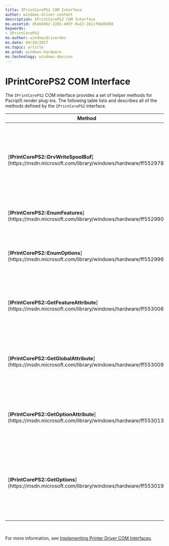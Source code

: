```yaml
---
title: IPrintCorePS2 COM Interface
author: windows-driver-content
description: IPrintCorePS2 COM Interface
ms.assetid: d5eb6962-2201-405f-9a22-2b11fb6d0360
keywords:
- IPrintCorePS2
ms.author: windowsdriverdev
ms.date: 04/20/2017
ms.topic: article
ms.prod: windows-hardware
ms.technology: windows-devices
---
```


# IPrintCorePS2 COM Interface





The `IPrintCorePS2` COM interface provides a set of helper methods for Pscript5 render plug-ins. The following table lists and describes all of the methods defined by the `IPrintCorePS2` interface.

<table>
<colgroup>
<col width="50%" />
<col width="50%" />
</colgroup>
<thead>
<tr class="header">
<th>Method</th>
<th>Description</th>
</tr>
</thead>
<tbody>
<tr class="odd">
<td><p>[<strong>IPrintCorePS2::DrvWriteSpoolBuf</strong>](https://msdn.microsoft.com/library/windows/hardware/ff552978)</p></td>
<td><p>Is provided by the Pscript5 driver so that [rendering plug-ins](rendering-plug-ins.md) can send printer data to the spooler.</p></td>
</tr>
<tr class="even">
<td><p>[<strong>IPrintCorePS2::EnumFeatures</strong>](https://msdn.microsoft.com/library/windows/hardware/ff552990)</p></td>
<td><p>Enumerates a printer's available features.</p></td>
</tr>
<tr class="odd">
<td><p>[<strong>IPrintCorePS2::EnumOptions</strong>](https://msdn.microsoft.com/library/windows/hardware/ff552996)</p></td>
<td><p>Enumerates the available options of a specific feature.</p></td>
</tr>
<tr class="even">
<td><p>[<strong>IPrintCorePS2::GetFeatureAttribute</strong>](https://msdn.microsoft.com/library/windows/hardware/ff553006)</p></td>
<td><p>Retrieves the feature attribute list or the value of a specific feature attribute.</p></td>
</tr>
<tr class="odd">
<td><p>[<strong>IPrintCorePS2::GetGlobalAttribute</strong>](https://msdn.microsoft.com/library/windows/hardware/ff553009)</p></td>
<td><p>Retrieves the global attribute list or the value of a specific global attribute.</p></td>
</tr>
<tr class="even">
<td><p>[<strong>IPrintCorePS2::GetOptionAttribute</strong>](https://msdn.microsoft.com/library/windows/hardware/ff553013)</p></td>
<td><p>Retrieves the option attribute list or the value of a specific option attribute.</p></td>
</tr>
<tr class="odd">
<td><p>[<strong>IPrintCorePS2::GetOptions</strong>](https://msdn.microsoft.com/library/windows/hardware/ff553019)</p></td>
<td><p>Retrieves the driver's current feature settings in the format of a list of feature/option keyword pairs.</p></td>
</tr>
</tbody>
</table>

 

For more information, see [Implementing Printer Driver COM Interfaces](implementing-printer-driver-com-interfaces.md).

 

 




